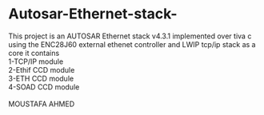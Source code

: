 # Autosar-Ethernet-stack-

This project is an AUTOSAR Ethernet stack v4.3.1 implemented over tiva c using the ENC28J60 external ethenet controller and LWIP tcp/ip stack as a core  it contains <br />
1-TCP/IP    module <br />
2-Ethif CCD module <br />
3-ETH   CCD module <br />
4-SOAD  CCD module <br /> 
<br /> 
MOUSTAFA AHMED
